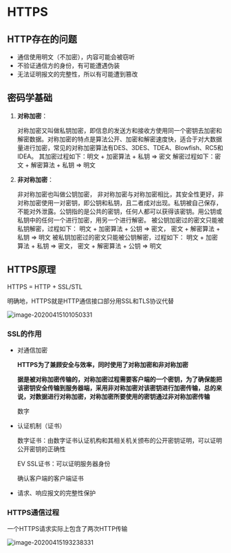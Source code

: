 # HTTPS

## HTTP存在的问题

- 通信使用明文（不加密），内容可能会被窃听
- 不验证通信方的身份，有可能遭遇伪装
- 无法证明报文的完整性，所以有可能遭到篡改

## 密码学基础

1. **对称加密**：

   对称加密又叫做私钥加密，即信息的发送方和接收方使用同一个密钥去加密和解密数据。对称加密的特点是算法公开、加密和解密速度快，适合于对大数据量进行加密，常见的对称加密算法有DES、3DES、TDEA、Blowfish、RC5和IDEA。
   其加密过程如下：明文 + 加密算法 + 私钥 => 密文
   解密过程如下：密文 + 解密算法 + 私钥 => 明文

2. **非对称加密**：

    非对称加密也叫做公钥加密， 非对称加密与对称加密相比，其安全性更好，非对称加密使用一对密钥，即公钥和私钥，且二者成对出现。私钥被自己保存，不能对外泄露。公钥指的是公共的密钥，任何人都可以获得该密钥。用公钥或私钥中的任何一个进行加密，用另一个进行解密。
   被公钥加密过的密文只能被私钥解密，过程如下：
   明文 + 加密算法 + 公钥 => 密文， 密文 + 解密算法 + 私钥 => 明文
   被私钥加密过的密文只能被公钥解密，过程如下：
   明文 + 加密算法 + 私钥 => 密文， 密文 + 解密算法 + 公钥 => 明文




## HTTPS原理

HTTPS = HTTP + SSL/STL

明确地，HTTPS就是HTTP通信接口部分用SSL和TLS协议代替

![image-20200415101050331](C:\Users\姜嘿嘿\AppData\Roaming\Typora\typora-user-images\image-20200415101050331.png)

### SSL的作用

- 对通信加密

   **HTTPS为了兼顾安全与效率，同时使用了对称加密和非对称加密** 

   **据是被对称加密传输的，对称加密过程需要客户端的一个密钥，为了确保能把该密钥安全传输到服务器端，采用非对称加密对该密钥进行加密传输，总的来说，对数据进行对称加密，对称加密所要使用的密钥通过非对称加密传输** 

  数字

- 认证机制（证书）

  数字证书：由数字证书认证机构和其相关机关颁布的公开密钥证明，可以证明公开密钥的正确性

  EV SSL证书：可以证明服务器身份

  确认客户端的客户端证书

- 请求、响应报文的完整性保护

### HTTPS通信过程

一个HTTPS请求实际上包含了两次HTTP传输

![image-20200415193238331](C:\Users\姜嘿嘿\AppData\Roaming\Typora\typora-user-images\image-20200415193238331.png)

